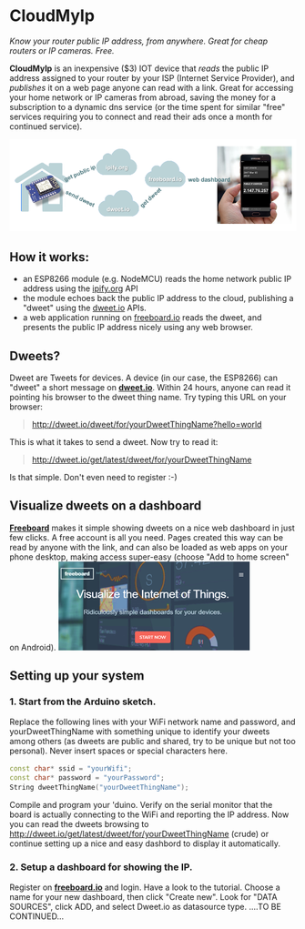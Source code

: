 # CloudMyIp
*Know your router public IP address, from anywhere. Great for cheap routers or IP cameras. Free.*

**CloudMyIp** is an inexpensive ($3) IOT device that _reads_ the public IP address assigned to your router by your ISP (Internet Service Provider), and _publishes_ it on a web page anyone can read with a link. 
Great for accessing your home network or IP cameras from abroad, saving the money for a subscription to a dynamic dns service (or the time spent for similar "free" services requiring you to connect and read their ads once a month for continued service).

![data flow](pictures/flow-web.png)

## How it works:
* an ESP8266 module (e.g. NodeMCU) reads the home network public IP address using the [ipify.org](http://ipify.org) API
* the module echoes back the public IP address to the cloud, publishing a "dweet" using the [dweet.io](http://dweet.io) APIs.
* a web application running on [freeboard.io](http://freeboard.io) reads the dweet, and presents the public IP address nicely  using any web browser. 

## Dweets?
Dweet are Tweets for devices. A device (in our case, the ESP8266) can "dweet" a short message on [__dweet.io__](https://dweet.io). Within 24 hours, anyone can read it pointing his browser to the dweet thing name. Try typing this URL on your browser:
> <http://dweet.io/dweet/for/yourDweetThingName?hello=world>

This is what it takes to send a dweet.
Now try to read it:
> <http://dweet.io/get/latest/dweet/for/yourDweetThingName>

Is that simple. Don't even need to register :-)

## Visualize dweets on a dashboard
[__Freeboard__](https://freeboard.io) makes it simple showing dweets on a nice web dashboard in just few clicks. A free account is all you need. Pages created this way can be read by anyone with the link, and can also be loaded as web apps on your phone desktop, making access super-easy (choose "Add to home screen" on Android). ![freeboard.io](pictures/freeboard.png)

## Setting up your system
### 1. Start from the Arduino sketch.
Replace the following lines with your WiFi network name and password, and yourDweetThingName with something unique to identify your dweets among others (as dweets are public and shared, try to be unique but not too personal). Never insert spaces or special characters here.
```c++
const char* ssid = "yourWifi";
const char* password = "yourPassword";
String dweetThingName("yourDweetThingName");
```
Compile and program your 'duino. Verify on the serial monitor that the board is actually connecting to the WiFi and reporting the IP address. Now you can read the dweets browsing to  <http://dweet.io/get/latest/dweet/for/yourDweetThingName> (crude) or continue setting up a nice and easy dashbord to display it automatically.

### 2. Setup a dashboard for showing the IP.
Register on [__freeboard.io__](https://freeboard.io) and login. Have a look to the tutorial. Choose a name for your new dashboard, then click "Create new". Look for "DATA SOURCES", click ADD, and select Dweet.io as datasource type. ....TO BE CONTINUED...

